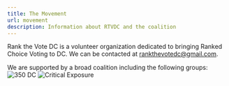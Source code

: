```yaml
---
title: The Movement
url: movement
description: Information about RTVDC and the coalition
---
```

Rank the Vote DC is a volunteer organization dedicated to bringing Ranked Choice Voting to DC. We can be contacted at [rankthevotedc@gmail.com](mailto:rankthevotedc@gmail.com).

We are supported by a broad coalition including the following groups:
![350 DC](/static/img/350dc-logo.png?nf_resize=fit&w=10&h=20)
![Critical Exposure](/static/img/ce-logo.jpeg)


